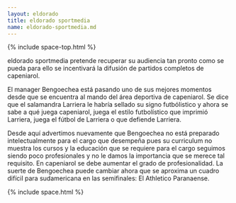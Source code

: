 ```yaml
---
layout: eldorado
title: eldorado sportmedia
name: eldorado-sportmedia.md
---
```


{% include space-top.html %}

<p>eldorado sportmedia pretende recuperar su audiencia tan pronto como se pueda
para ello se incentivará la difusión de partidos completos de capeniarol.</p>

<p>El manager Bengoechea está pasando uno de sus mejores momentos desde que se
encuentra al mando del área deportiva de capeniarol. Se dice que el salamandra
Larriera le habría sellado su signo futbólistico y ahora se sabe a qué juega
capeniarol, juega el estilo futbolístico que imprimió Larriera, juega el fútbol
de Larriera o que defiende Larriera.</p>

<p>Desde aquí advertimos nuevamente que Bengoechea no está preparado
intelectualmente para el cargo que desempeña pues su curriculum no muestra los
cursos y la educación que se requiere para el cargo seguimos siendo poco
profesionales y no le damos la importancia que se merece tal requisito. En
capeniarol se debe aumentar el grado de profesionalidad. La suerte de Bengoechea
puede cambiar ahora que se aproxima un cuadro difícil para sudamericana en las
semifinales: El Athletico Paranaense.</p>

{% include space.html %}
